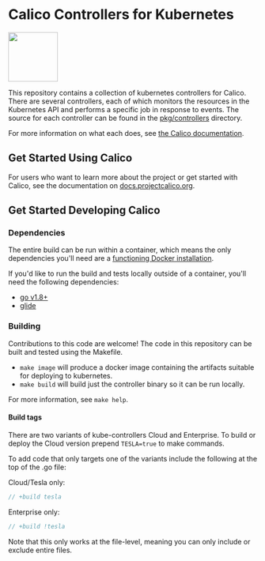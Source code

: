 # Calico Controllers for Kubernetes

<img src="http://docs.projectcalico.org/images/felix.png" width="100" height="100">

This repository contains a collection of kubernetes controllers for Calico. There are several controllers, each of which monitors
the resources in the Kubernetes API and performs a specific job in response to events. The source for each controller can be found
in the [pkg/controllers][controllers-src] directory.

For more information on what each does, see [the Calico documentation][calico-docs].

## Get Started Using Calico

For users who want to learn more about the project or get started with Calico, see the documentation on [docs.projectcalico.org](https://docs.projectcalico.org).

## Get Started Developing Calico

### Dependencies

The entire build can be run within a container, which means the only dependencies you'll need are a [functioning Docker installation](https://docs.docker.com/engine/installation/).

If you'd like to run the build and tests locally outside of a container, you'll need the following dependencies:

- [go v1.8+](https://golang.org/doc/install)
- [glide](https://github.com/Masterminds/glide/)

### Building

Contributions to this code are welcome!  The code in this repository can be built and tested using the Makefile.

- `make image` will produce a docker image containing the artifacts suitable for deploying to kubernetes.
- `make build` will build just the controller binary so it can be run locally.

For more information, see `make help`.

[controllers-src]: https://github.com/projectcalico/calico/tree/master/kube-controllers/pkg/controllers
[calico-docs]: https://docs.projectcalico.org/latest/reference/kube-controllers/configuration

#### Build tags

There are two variants of kube-controllers Cloud and Enterprise. To build or deploy the Cloud version prepend `TESLA=true` to make commands.

To add code that only targets one of the variants include the following at the top of the .go file:

Cloud/Tesla only:

```go
// +build tesla
```

Enterprise only:

```go
// +build !tesla
```

Note that this only works at the file-level, meaning you can only include or exclude entire files.
